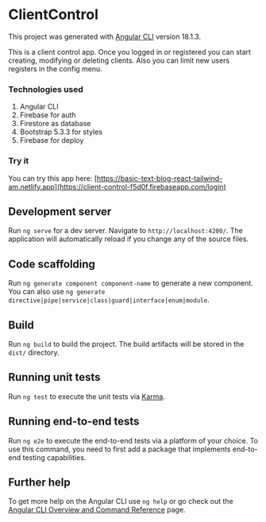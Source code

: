 # ClientControl

This project was generated with [Angular CLI](https://github.com/angular/angular-cli) version 18.1.3.

This is a client control app. Once you logged in or registered you can start creating, modifying or deleting clients. Also you can limit new users registers in the config menu.

### Technologies used

1. Angular CLI
4. Firebase for auth
5. Firestore as database
6. Bootstrap 5.3.3 for styles
7. Firebase for deploy

### Try it
You can try this app here:
[https://basic-text-blog-react-tailwind-am.netlify.app](https://client-control-f5d0f.firebaseapp.com/login)

## Development server

Run `ng serve` for a dev server. Navigate to `http://localhost:4200/`. The application will automatically reload if you change any of the source files.

## Code scaffolding

Run `ng generate component component-name` to generate a new component. You can also use `ng generate directive|pipe|service|class|guard|interface|enum|module`.

## Build

Run `ng build` to build the project. The build artifacts will be stored in the `dist/` directory.

## Running unit tests

Run `ng test` to execute the unit tests via [Karma](https://karma-runner.github.io).

## Running end-to-end tests

Run `ng e2e` to execute the end-to-end tests via a platform of your choice. To use this command, you need to first add a package that implements end-to-end testing capabilities.

## Further help

To get more help on the Angular CLI use `ng help` or go check out the [Angular CLI Overview and Command Reference](https://angular.dev/tools/cli) page.
